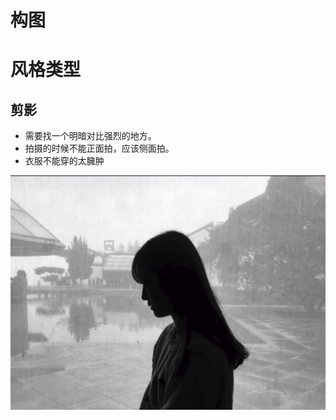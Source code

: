 # 构图
# 风格类型
## 剪影
- 需要找一个明暗对比强烈的地方。
- 拍摄的时候不能正面拍，应该侧面拍。
- 衣服不能穿的太臃肿

<div align="center">
<img src="./pic/剪影1.png">
</div>